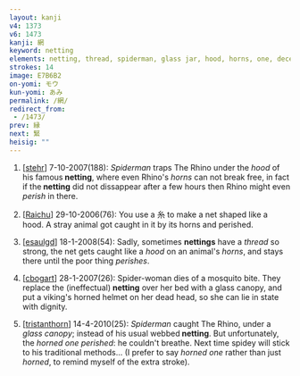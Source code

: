 ```yaml
---
layout: kanji
v4: 1373
v6: 1473
kanji: 網
keyword: netting
elements: netting, thread, spiderman, glass jar, hood, horns, one, deceased, perish, top hat, fishhook
strokes: 14
image: E7B6B2
on-yomi: モウ
kun-yomi: あみ
permalink: /網/
redirect_from:
 - /1473/
prev: 縁
next: 緊
heisig: ""
---
```


1) [<a href="http://kanji.koohii.com/profile/stehr">stehr</a>] 7-10-2007(188): <em>Spiderman</em> traps The Rhino under the <em>hood</em> of his famous<strong> netting</strong>, where even Rhino&#039;s <em>horns</em> can not break free, in fact if the<strong> netting</strong> did not dissappear after a few hours then Rhino might even <em>perish</em> in there.

2) [<a href="http://kanji.koohii.com/profile/Raichu">Raichu</a>] 29-10-2006(76): You use a 糸 to make a net shaped like a hood. A stray animal got caught in it by its horns and perished.

3) [<a href="http://kanji.koohii.com/profile/esaulgd">esaulgd</a>] 18-1-2008(54): Sadly, sometimes <strong>nettings</strong> have a <em>thread</em> so strong, the net gets caught like a <em>hood</em> on an animal&#039;s <em>horns</em>, and stays there until the poor thing <em>perishes</em>.

4) [<a href="http://kanji.koohii.com/profile/cbogart">cbogart</a>] 28-1-2007(26): Spider-woman dies of a mosquito bite. They replace the (ineffectual)<strong> netting</strong> over her bed with a glass canopy, and put a viking&#039;s horned helmet on her dead head, so she can lie in state with dignity.

5) [<a href="http://kanji.koohii.com/profile/tristanthorn">tristanthorn</a>] 14-4-2010(25): <em>Spiderman</em> caught The Rhino, under a <em>glass canopy</em>; instead of his usual webbed<strong> netting</strong>. But unfortunately, the <em>horned one perished</em>: he couldn&#039;t breathe. Next time spidey will stick to his traditional methods... (I prefer to say <em>horned one</em> rather than just <em>horned</em>, to remind myself of the extra stroke).

